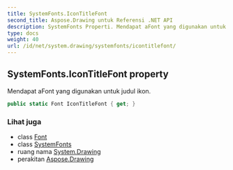 ```yaml
---
title: SystemFonts.IconTitleFont
second_title: Aspose.Drawing untuk Referensi .NET API
description: SystemFonts Properti. Mendapat aFont yang digunakan untuk judul ikon.
type: docs
weight: 40
url: /id/net/system.drawing/systemfonts/icontitlefont/
---
```

## SystemFonts.IconTitleFont property

Mendapat aFont yang digunakan untuk judul ikon.

```csharp
public static Font IconTitleFont { get; }
```

### Lihat juga

* class [Font](../../font/)
* class [SystemFonts](../)
* ruang nama [System.Drawing](../../systemfonts/)
* perakitan [Aspose.Drawing](../../../)


